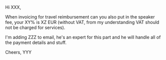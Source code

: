 Hi XXX,

When invoicing for travel reimbursement can you also put in the speaker fee, your XY% is XZ EUR (without VAT, from my understanding VAT should not be charged for services). 

I'm adding ZZZ to email, he's an expert for this part and he will handle all of the payment details and stuff.

Cheers,
YYY
